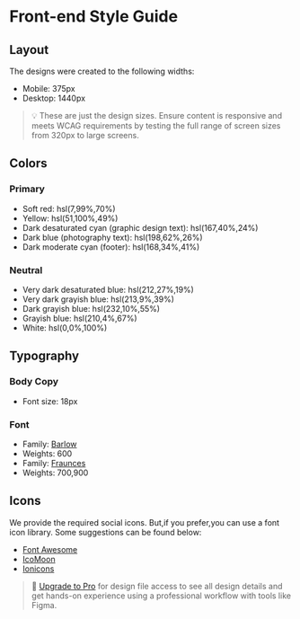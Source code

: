 # Front-end Style Guide

## Layout

The designs were created to the following widths:

- Mobile: 375px
- Desktop: 1440px

> 💡 These are just the design sizes. Ensure content is responsive and meets WCAG requirements by testing the full range of screen sizes from 320px to large screens.

## Colors

### Primary

- Soft red: hsl(7,99%,70%)
- Yellow: hsl(51,100%,49%)
- Dark desaturated cyan (graphic design text): hsl(167,40%,24%)
- Dark blue (photography text): hsl(198,62%,26%)
- Dark moderate cyan (footer): hsl(168,34%,41%)

### Neutral

- Very dark desaturated blue: hsl(212,27%,19%)
- Very dark grayish blue: hsl(213,9%,39%)
- Dark grayish blue: hsl(232,10%,55%)
- Grayish blue: hsl(210,4%,67%)
- White: hsl(0,0%,100%)

## Typography

### Body Copy

- Font size: 18px

### Font

- Family: [Barlow](https://fonts.google.com/specimen/Barlow)
- Weights: 600
- Family: [Fraunces](https://fonts.google.com/specimen/Fraunces)
- Weights: 700,900

## Icons

We provide the required social icons. But,if you prefer,you can use a font icon library. Some suggestions can be found below:

- [Font Awesome](https://fontawesome.com)
- [IcoMoon](https://icomoon.io)
- [Ionicons](https://ionicons.com)

> 💎 [Upgrade to Pro](https://www.frontendmentor.io/pro?ref=style-guide) for design file access to see all design details and get hands-on experience using a professional workflow with tools like Figma.
